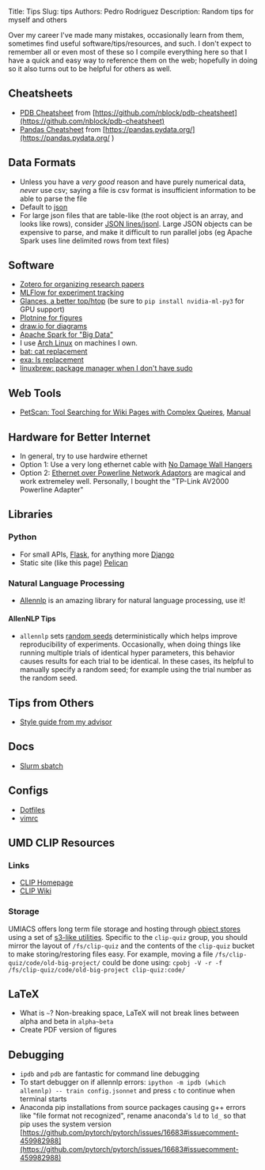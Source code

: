 Title: Tips
Slug: tips
Authors: Pedro Rodriguez
Description: Random tips for myself and others

Over my career I've made many mistakes, occasionally learn from them,
sometimes find useful software/tips/resources, and such. I don't expect to
remember all or even most of these so I compile everything here so that I
have a quick and easy way to reference them on the web; hopefully in doing so it also turns
out to be helpful for others as well.


## Cheatsheets

* [PDB Cheatsheet](static/pdf/pdb-cheatsheet.pdf) from [https://github.com/nblock/pdb-cheatsheet](https://github.com/nblock/pdb-cheatsheet)
* [Pandas Cheatsheet](static/pdf/pandas-cheat-sheet.pdf) from [https://pandas.pydata.org/](https://pandas.pydata.org/
)

## Data Formats

* Unless you have a *very good* reason and have purely numerical data, *never* use csv; saying a file is csv format is insufficient information to be able to parse the file
* Default to [json](https://www.json.org/)
* For large json files that are table-like (the root object is an array, and looks like rows), consider [JSON lines/jsonl](http://jsonlines.org/). Large JSON objects can be expensive to parse, and make it difficult to run parallel jobs (eg Apache Spark uses line delimited rows from text files)

## Software
* [Zotero for organizing research papers](https://www.zotero.org/)
* [MLFlow for experiment tracking](https://mlflow.org/)
* [Glances, a better top/htop](https://nicolargo.github.io/glances/) (be sure to `pip install nvidia-ml-py3` for GPU support)
* [Plotnine for figures](https://plotnine.readthedocs.io)
* [draw.io for diagrams](https://draw.io)
* [Apache Spark for "Big Data"](https://spark.apache.org/)
* I use [Arch Linux](https://www.archlinux.org/) on machines I own.
* [bat: cat replacement](https://github.com/sharkdp/bat)
* [exa: ls replacement](https://the.exa.website/)
* [linuxbrew: package manager when I don't have sudo](https://docs.brew.sh/Homebrew-on-Linux)

## Web Tools
* [PetScan: Tool Searching for Wiki Pages with Complex Queires](https://petscan.wmflabs.org/), [Manual](https://meta.wikimedia.org/wiki/PetScan/en)

## Hardware for Better Internet
* In general, try to use hardwire ethernet
* Option 1: Use a very long ethernet cable with [No Damage Wall Hangers](https://www.amazon.com/slp/no-damage-wall-hangers/6n75kefycjaf38m)
* Option 2: [Ethernet over Powerline Network Adaptors](https://www.amazon.com/Powerline-Computer-Network-Adapters/b?ie=UTF8&node=1194444) are magical and work extremeley well. Personally, I bought the "TP-Link AV2000 Powerline Adapter"

## Libraries

### Python

* For small APIs, [Flask](http://flask.pocoo.org/), for anything more [Django](https://www.djangoproject.com/)
* Static site (like this page) [Pelican](https://docs.getpelican.com/en/stable/)

### Natural Language Processing
* [Allennlp](https://github.com/allenai/allennlp) is an amazing library for natural language processing, use it!

#### AllenNLP Tips

* `allennlp` sets [random seeds](https://github.com/allenai/allennlp/blob/v0.9.0/allennlp/common/util.py#L177) deterministically which helps improve reproducibility of experiments. Occasionally, when doing things like running multiple trials of identical hyper parameters, this behavior causes results for each trial to be identical. In these cases, its helpful to manually specify a random seed; for example using the trial number as the random seed.

## Tips from Others
* [Style guide from my advisor](http://users.umiacs.umd.edu/~jbg/static/style.html)

## Docs

* [Slurm sbatch](https://slurm.schedmd.com/sbatch.html)

## Configs

* [Dotfiles](https://github.com/EntilZha/dotfiles)
* [vimrc](https://github.com/EntilZha/dotfiles/blob/master/vimrc)


## UMD CLIP Resources

### Links
* [CLIP Homepage](https://wiki.umiacs.umd.edu/clip/index.php/Main_Page)
* [CLIP Wiki](https://wiki.umiacs.umd.edu/clip/clipwiki/index.php)

### Storage

UMIACS offers long term file storage and hosting through [object stores](https://obj.umiacs.umd.edu/obj/) using a set of [s3-like utilities](https://gitlab.umiacs.umd.edu/staff/umobj/tree/master).
Specific to the `clip-quiz` group, you should mirror the layout of `/fs/clip-quiz` and the contents of the `clip-quiz` bucket to make storing/restoring files easy.
For example, moving a file `/fs/clip-quiz/code/old-big-project/` could be done using: `cpobj -V -r -f /fs/clip-quiz/code/old-big-project clip-quiz:code/`

## LaTeX

* What is `~`? Non-breaking space, LaTeX will not break lines between alpha and beta in `alpha~beta`
* Create PDF version of figures

## Debugging

* `ipdb` and `pdb` are fantastic for command line debugging
* To start debugger on if allennlp errors: `ipython -m ipdb (which allennlp) -- train config.jsonnet` and press `c` to continue when terminal starts
* Anaconda pip installations from source packages causing g++ errors like "file format not recognized", rename anaconda's `ld` to `ld_` so that pip uses the system version [https://github.com/pytorch/pytorch/issues/16683#issuecomment-459982988](https://github.com/pytorch/pytorch/issues/16683#issuecomment-459982988)
